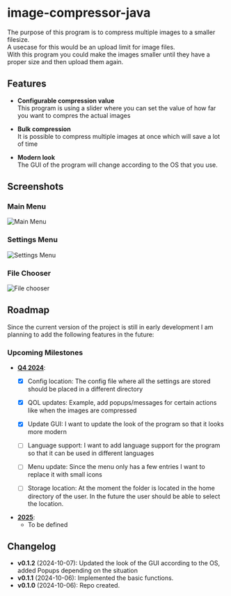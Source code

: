 # image-compressor-java
The purpose of this program is to compress multiple images to a smaller filesize. <br>A usecase for this would be an upload limit for image files. <br>With this program you could make the images smaller until they have a proper size and then upload them again.

## Features

- **Configurable compression value** <br>This program is using a slider where you can set the value of how far you want to compres the actual images

- **Bulk compression** <br>It is possible to compress multiple images at once which will save a lot of time
 
- **Modern look** <br>The GUI of the program will change according to the OS that you use.

## Screenshots
### Main Menu
![Main Menu](https://i.ibb.co/PWXzbNr/Startscreen.png)<br>

### Settings Menu
![Settings Menu](https://i.ibb.co/BZSP0Zh/Settings.png)<br>

### File Chooser
![File chooser](https://i.ibb.co/XVPzWyp/Filechooser.png)<br>

## Roadmap

Since the current version of the project is still in early development I am planning to add the following features in the future: 

### Upcoming Milestones

- **<ins>Q4 2024</ins>**:
	- [x] Config location: The config file where all the settings are stored should be placed in a different directory  
	- [x] QOL updates: Example, add popups/messages for certain actions like when the images are compressed
	- [x] Update GUI: I want to update the look of the program so that it looks more modern
	- [ ] Language support: I want to add language support for the program so that it can be used in different languages
	- [ ] Menu update: Since the menu only has a few entries I want to replace it with small icons
	- [ ] Storage location: At the moment the folder is located in the home directory of the user. In the future the user should be able to select the location.
	

- **<ins>2025</ins>**: 
    - To be defined

## Changelog

- **v0.1.2** (2024-10-07): Updated the look of the GUI according to the OS, added Popups depending on the situation
- **v0.1.1** (2024-10-06): Implemented the basic functions.
- **v0.1.0** (2024-10-06): Repo created.